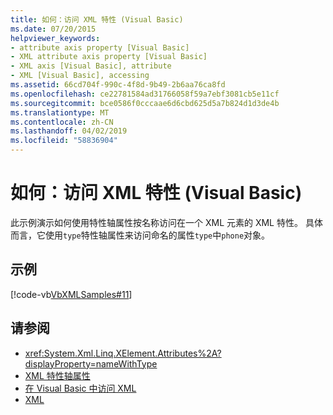 ```yaml
---
title: 如何：访问 XML 特性 (Visual Basic)
ms.date: 07/20/2015
helpviewer_keywords:
- attribute axis property [Visual Basic]
- XML attribute axis property [Visual Basic]
- XML axis [Visual Basic], attribute
- XML [Visual Basic], accessing
ms.assetid: 66cd704f-990c-4f8d-9b49-2b6aa76ca8fd
ms.openlocfilehash: ce22781584ad31766058f59a7ebf3081cb5e11cf
ms.sourcegitcommit: bce0586f0cccaae6d6cbd625d5a7b824d1d3de4b
ms.translationtype: MT
ms.contentlocale: zh-CN
ms.lasthandoff: 04/02/2019
ms.locfileid: "58836904"
---
```

# <a name="how-to-access-xml-attributes-visual-basic"></a>如何：访问 XML 特性 (Visual Basic)
此示例演示如何使用特性轴属性按名称访问在一个 XML 元素的 XML 特性。 具体而言，它使用`type`特性轴属性来访问命名的属性`type`中`phone`对象。  
  
## <a name="example"></a>示例  
 [!code-vb[VbXMLSamples#11](~/samples/snippets/visualbasic/VS_Snippets_VBCSharp/VbXMLSamples/VB/XMLSamples5.vb#11)]  
  
## <a name="see-also"></a>请参阅

- <xref:System.Xml.Linq.XElement.Attributes%2A?displayProperty=nameWithType>
- [XML 特性轴属性](../../../../visual-basic/language-reference/xml-axis/xml-attribute-axis-property.md)
- [在 Visual Basic 中访问 XML](../../../../visual-basic/programming-guide/language-features/xml/accessing-xml.md)
- [XML](../../../../visual-basic/programming-guide/language-features/xml/index.md)
